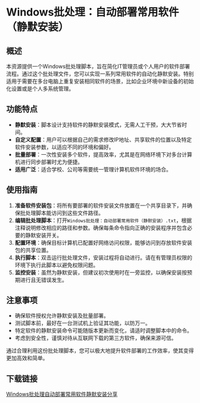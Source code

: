 # Windows批处理：自动部署常用软件（静默安装）

## 概述

本资源提供一个Windows批处理脚本，旨在简化IT管理员或个人用户的软件部署流程。通过这个批处理文件，您可以实现一系列常用软件的自动化静默安装。特别适用于需要在多台电脑上重复安装相同软件的场景，比如企业环境中新设备的初始化设置或是个人多系统管理。

## 功能特点

- **静默安装**：脚本设计支持软件的静默安装模式，无需人工干预，大大节省时间。
- **自定义配置**：用户可以根据自己的需求修改IP地址、共享软件的位置以及特定软件安装参数，以适应不同的环境和偏好。
- **批量部署**：一次性安装多个软件，提高效率，尤其是在网络环境下对多台计算机进行同步部署时尤为便捷。
- **适用广泛**：适合学校、公司等需要统一管理计算机软件环境的场合。

## 使用指南

1. **准备软件安装包**：将所有要部署的软件安装文件放置在一个共享目录下，并确保批处理脚本能访问到这些文件路径。
2. **编辑批处理脚本**：打开`Windows批处理：自动部署常用软件（静默安装）.txt`，根据注释说明修改相应的路径和参数。确保每条命令指向正确的安装程序并包含必要的静默安装开关。
3. **配置环境**：确保目标计算机已配置好网络访问权限，能够访问到存放软件安装包的共享位置。
4. **执行脚本**：双击运行批处理文件，安装过程将自动进行。请在有管理员权限的环境下执行此脚本以避免权限问题。
5. **监控安装**：虽然为静默安装，但建议初次使用时在一旁监控，以确保安装按预期进行且无错误发生。

## 注意事项

- 确保软件授权允许静默安装及批量部署。
- 测试脚本前，最好在一台测试机上验证其功能，以防万一。
- 特定软件的静默安装命令可能随版本更新而变化，请适时调整脚本中的命令。
- 考虑到安全性，谨慎对待从互联网下载的第三方软件，确保来源可信。

通过合理利用这份批处理脚本，您可以极大地提升软件部署的工作效率，使其变得更加高效和简单。

## 下载链接

[Windows批处理自动部署常用软件静默安装分享](https://pan.quark.cn/s/ba9a5ab2352f)